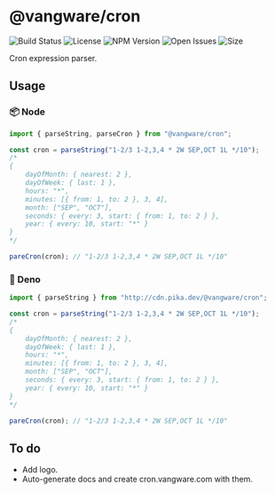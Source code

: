# @vangware/cron

![Build Status](https://img.shields.io/travis/vangware/cron.svg?style=for-the-badge&labelColor=333&color=20b075&link=https://travis-ci.org/github/vangware/cron)
![License](https://img.shields.io/npm/l/@vangware/cron.svg?style=for-the-badge&labelColor=333&color=20b075&link=https://github.com/vangware/cron/blob/master/LICENSE)
![NPM Version](https://img.shields.io/npm/v/@vangware/cron.svg?style=for-the-badge&labelColor=333&color=20b075&link=https://npm.im/@vangware/cron)
![Open Issues](https://img.shields.io/github/issues/vangware/cron.svg?style=for-the-badge&labelColor=333&color=20b075&link=https://github.com/vangware/cron/issues)
![Size](https://img.shields.io/bundlephobia/minzip/@vangware/cron.svg?style=for-the-badge&labelColor=333&color=20b075&label=size&link=https://bundlephobia.com/result?p=@vangware/cron)

Cron expression parser.

## Usage

### 📦 Node

```typescript
import { parseString, parseCron } from "@vangware/cron";

const cron = parseString("1-2/3 1-2,3,4 * 2W SEP,OCT 1L */10");
/*
{
	dayOfMonth: { nearest: 2 },
	dayOfWeek: { last: 1 },
	hours: "*",
	minutes: [{ from: 1, to: 2 }, 3, 4],
	month: ["SEP", "OCT"],
	seconds: { every: 3, start: { from: 1, to: 2 } },
	year: { every: 10, start: "*" }
}
*/

pareCron(cron); // "1-2/3 1-2,3,4 * 2W SEP,OCT 1L */10"
```

### 🦕 Deno

```typescript
import { parseString } from "http://cdn.pika.dev/@vangware/cron";

const cron = parseString("1-2/3 1-2,3,4 * 2W SEP,OCT 1L */10");
/*
{
	dayOfMonth: { nearest: 2 },
	dayOfWeek: { last: 1 },
	hours: "*",
	minutes: [{ from: 1, to: 2 }, 3, 4],
	month: ["SEP", "OCT"],
	seconds: { every: 3, start: { from: 1, to: 2 } },
	year: { every: 10, start: "*" }
}
*/

pareCron(cron); // "1-2/3 1-2,3,4 * 2W SEP,OCT 1L */10"
```

## To do

- Add logo.
- Auto-generate docs and create cron.vangware.com with them.
